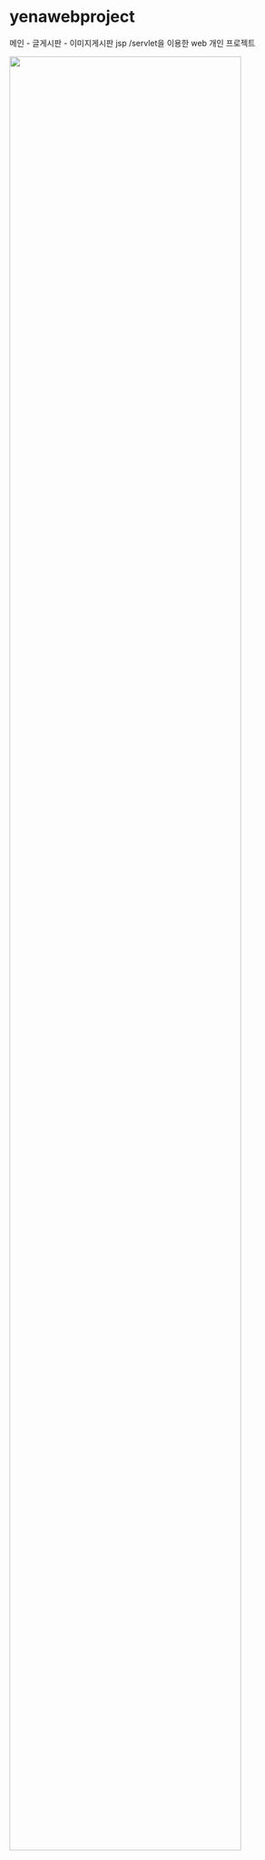 # yenawebproject

메인 - 글게시판 - 이미지게시판
jsp /servlet을 이용한 web 개인 프로젝트 

<img src="https://user-images.githubusercontent.com/57097717/87122806-8ccd5e00-c2c0-11ea-89bc-f5d71e25f3c6.gif" width="90%"></img>

